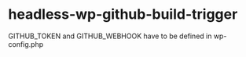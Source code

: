 # headless-wp-github-build-trigger

GITHUB_TOKEN and GITHUB_WEBHOOK have to be defined in wp-config.php
